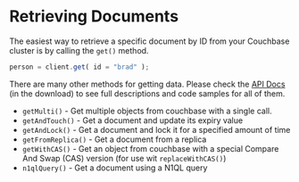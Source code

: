 # Retrieving Documents

The easiest way to retrieve a specific document by ID from your Couchbase cluster is by calling the `get()` method.

```javascript
person = client.get( id = "brad" );
```

There are many other methods for getting data. Please check the [API Docs](http://apidocs.ortussolutions.com/cfcouchbase/2.0.0) \(in the download\) to see full descriptions and code samples for all of them.

* `getMulti()` - Get multiple objects from couchbase with a single call.
* `getAndTouch()` - Get a document and update its expiry value
* `getAndLock()` - Get a document and lock it for a specified amount of time
* `getFromReplica()` - Get a document from a replica
* `getWithCAS()` - Get an object from couchbase with a special Compare And Swap \(CAS\) version \(for use wit `replaceWithCAS()`\)
* `n1qlQuery()` - Get a document using a N1QL query

